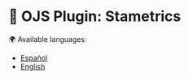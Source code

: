 # 🔗 OJS Plugin: Stametrics

🌍 Available languages:
- [Español](README.es.md)
- [English](README.en.md)
